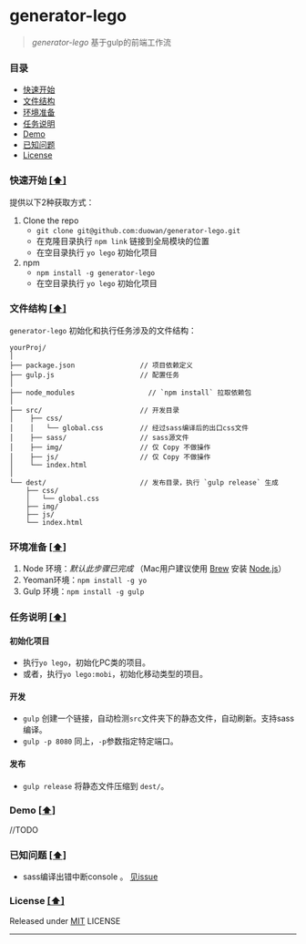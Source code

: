 # generator-lego

> *generator-lego* 基于gulp的前端工作流


### <a name="top"></a>目录
* [快速开始](#quick-start)
* [文件结构](#file-tree)
* [环境准备](#sys-env)
* [任务说明](#task-dtls)
* [Demo](#show-case)
* [已知问题](#known-issues)
* [License](#license)

### <a name="quick-start"></a>快速开始 [[⬆]](#top)
提供以下2种获取方式：	

1. Clone the repo
	* `git clone git@github.com:duowan/generator-lego.git`
	* 在克隆目录执行 `npm link` 链接到全局模块的位置
	* 在空目录执行 `yo lego` 初始化项目
2. npm
	* `npm install -g generator-lego`	
	* 在空目录执行 `yo lego` 初始化项目

### <a name="file-tree"></a>文件结构 [[⬆]](#top)
`generator-lego` 初始化和执行任务涉及的文件结构：

```
yourProj/
│
├── package.json                // 项目依赖定义
├── gulp.js                     // 配置任务
│
├── node_modules    			  // `npm install` 拉取依赖包
│
├── src/                        // 开发目录
│    ├── css/                   
│    │   └── global.css         // 经过sass编译后的出口css文件
│    ├── sass/                  // sass源文件
│    ├── img/                   // 仅 Copy 不做操作
│    ├── js/                    // 仅 Copy 不做操作
│    └── index.html             
│    
└── dest/                       // 发布目录，执行 `gulp release` 生成
    ├── css/                    
    │   └── global.css
    ├── img/                   
    ├── js/                     
    └── index.html               
```

### <a name="sys-env"></a>环境准备 [[⬆]](#top)
1. Node 环境：*默认此步骤已完成*  （Mac用户建议使用 [Brew] 安装 [Node.js]） 
2. Yeoman环境：`npm install -g yo`
3. Gulp 环境：`npm install -g gulp`

### <a name="task-dtls"></a>任务说明 [[⬆]](#top)
#### 初始化项目
* 执行`yo lego`，初始化PC类的项目。
* 或者，执行`yo lego:mobi`，初始化移动类型的项目。

#### 开发
* `gulp` 创建一个链接，自动检测`src`文件夹下的静态文件，自动刷新。支持sass编译。
* `gulp -p 8080` 同上，`-p`参数指定特定端口。

#### 发布
* `gulp release` 将静态文件压缩到 `dest/`。

### <a name="show-case"></a>Demo [[⬆]](#top)
//TODO

### <a name="known-issues"></a>已知问题 [[⬆]](#top)
* sass编译出错中断console 。 [见issue][1]

### <a name="license"></a>License [[⬆]](#top)
Released under [MIT] LICENSE

---
[1]: https://github.com/jking90/docpad-plugin-nodesass/issues/14
[Brew]: http://brew.sh/
[Node.js]: http://nodejs.org/
[yeoman]:http://yeoman.io/
[gulp]:https://github.com/gulpjs/gulp/blob/master/docs/getting-started.md#getting-started
[MIT]: http://rem.mit-license.org/

